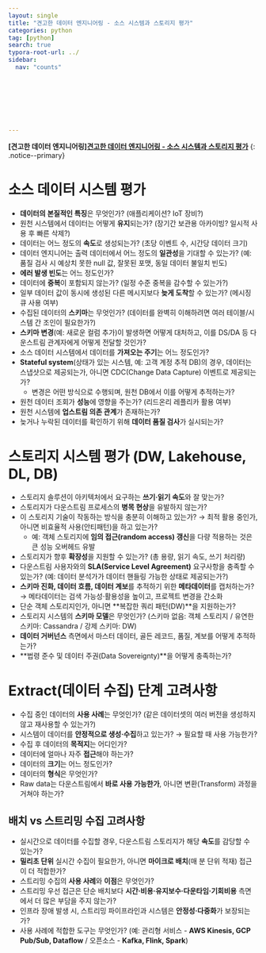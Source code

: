 ```yaml
---
layout: single
title: "견고한 데이터 엔지니어링 - 소스 시스템과 스토리지 평가"
categories: python
tag: [python]
search: true
typora-root-url: ../
sidebar:
  nav: "counts"








---
```




**[견고한 데이터 엔지니어링][견고한 데이터 엔지니어링 - 소스 시스템과 스토리지 평가](https://park-chanyeong.github.io)**
{: .notice--primary}

# 소스 데이터 시스템 평가

- **데이터의 본질적인 특징**은 무엇인가? (애플리케이션? IoT 장비?)
- 원천 시스템에서 데이터는 어떻게 **유지**되는가? (장기간 보관용 아카이빙? 일시적 사용 후 빠른 삭제?)
- 데이터는 어느 정도의 **속도**로 생성되는가? (초당 이벤트 수, 시간당 데이터 크기)
- 데이터 엔지니어는 출력 데이터에서 어느 정도의 **일관성**을 기대할 수 있는가?
  (예: 품질 검사 시 예상치 못한 null 값, 잘못된 포맷, 동일 데이터 불일치 빈도)
- **에러 발생 빈도**는 어느 정도인가?
- 데이터에 **중복**이 포함되지 않는가? (일정 수준 중복을 감수할 수 있는가?)
- 일부 데이터 값이 동시에 생성된 다른 메시지보다 **늦게 도착**할 수 있는가? (메시징 큐 사용 여부)
- 수집된 데이터의 **스키마**는 무엇인가?
  (데이터를 완벽히 이해하려면 여러 테이블/시스템 간 조인이 필요한가?)
- **스키마 변경**(예: 새로운 컬럼 추가)이 발생하면 어떻게 대처하고, 이를 DS/DA 등 다운스트림 관계자에게 어떻게 전달할 것인가?
- 소스 데이터 시스템에서 데이터를 **가져오는 주기**는 어느 정도인가?
- **Stateful system**(상태가 있는 시스템, 예: 고객 계정 추적 DB)의 경우, 데이터는 스냅샷으로 제공되는가, 아니면 CDC(Change Data Capture) 이벤트로 제공되는가?
  - 변경은 어떤 방식으로 수행되며, 원천 DB에서 이를 어떻게 추적하는가?
- 원천 데이터 조회가 **성능**에 영향을 주는가? (리드온리 레플리카 활용 여부)
- 원천 시스템에 **업스트림 의존 관계**가 존재하는가?
- 늦거나 누락된 데이터를 확인하기 위해 **데이터 품질 검사**가 실시되는가?

# 스토리지 시스템 평가 (DW, Lakehouse, DL, DB)

- 스토리지 솔루션이 아키텍처에서 요구하는 **쓰기·읽기 속도**와 잘 맞는가?
- 스토리지가 다운스트림 프로세스의 **병목 현상**을 유발하지 않는가?
- 이 스토리지 기술이 작동하는 방식을 충분히 이해하고 있는가?
  → 최적 활용 중인가, 아니면 비효율적 사용(안티패턴)을 하고 있는가?
  - 예: 객체 스토리지에 **임의 접근(random access) 갱신**을 다량 적용하는 것은 큰 성능 오버헤드 유발
- 스토리지가 향후 **확장성**을 지원할 수 있는가? (총 용량, 읽기 속도, 쓰기 처리량)
- 다운스트림 사용자와의 **SLA(Service Level Agreement)** 요구사항을 충족할 수 있는가?
  (예: 데이터 분석가가 데이터 핸들링 가능한 상태로 제공되는가?)
- **스키마 진화, 데이터 흐름, 데이터 계보**를 추적하기 위한 **메타데이터**를 캡처하는가?
  → 메타데이터는 검색 가능성·활용성을 높이고, 프로젝트 변경을 간소화
- 단순 객체 스토리지인가, 아니면 **복잡한 쿼리 패턴(DW)**을 지원하는가?
- 스토리지 시스템의 **스키마 모델**은 무엇인가?
  (스키마 없음: 객체 스토리지 / 유연한 스키마: Cassandra / 강제 스키마: DW)
- **데이터 거버넌스** 측면에서 마스터 데이터, 골든 레코드, 품질, 계보를 어떻게 추적하는가?
- **법령 준수 및 데이터 주권(Data Sovereignty)**을 어떻게 충족하는가?

# Extract(데이터 수집) 단계 고려사항

- 수집 중인 데이터의 **사용 사례**는 무엇인가?
  (같은 데이터셋의 여러 버전을 생성하지 않고 재사용할 수 있는가?)
- 시스템이 데이터를 **안정적으로 생성·수집**하고 있는가? → 필요할 때 사용 가능한가?
- 수집 후 데이터의 **목적지**는 어디인가?
- 데이터에 얼마나 자주 **접근**해야 하는가?
- 데이터의 **크기**는 어느 정도인가?
- 데이터의 **형식**은 무엇인가?
- Raw data는 다운스트림에서 **바로 사용 가능한가**, 아니면 변환(Transform) 과정을 거쳐야 하는가?

## 배치 vs 스트리밍 수집 고려사항

- 실시간으로 데이터를 수집할 경우, 다운스트림 스토리지가 해당 **속도**를 감당할 수 있는가?
- **밀리초 단위** 실시간 수집이 필요한가, 아니면 **마이크로 배치**(매 분 단위 적재) 접근이 더 적합한가?
- 스트리밍 수집의 **사용 사례**와 **이점**은 무엇인가?
- 스트리밍 우선 접근은 단순 배치보다 **시간·비용·유지보수·다운타임·기회비용** 측면에서 더 많은 부담을 주지 않는가?
- 인프라 장애 발생 시, 스트리밍 파이프라인과 시스템은 **안정성·다중화**가 보장되는가?
- 사용 사례에 적합한 도구는 무엇인가?
  (예: 관리형 서비스 - **AWS Kinesis, GCP Pub/Sub, Dataflow** / 오픈소스 - **Kafka, Flink, Spark**)
